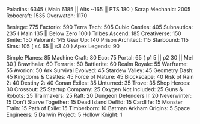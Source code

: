 Paladins: 6345 ( Main 6185 || Alts ~165 || PTS 180 )
Scrap Mechanic: 2005
Robocraft: 1535
Overwatch: 1170

Besiege: 775
Factorio: 590
Terra Tech: 505
Cubic Castles: 405
Subnautica: 235 ( Main 135 || Below Zero 100 )
Tribes Ascend: 185
Creativerse: 150
Smite: 150
Valorant: 145
Gear Up: 140
Prison Architect: 115
Starbound: 115
Sims: 105 ( s4 65 || s3 40 )
Apex Legends: 90

Simple Planes: 85
Machine Craft: 80
Eco: 75
Portal: 65 ( p1 5 || p2 30 || Mel 30 )
Brawlhalla: 60
Terraria: 60
Battlerite: 60
Realm Royale: 55
Warframe: 55
Avorion: 50
Ark Survival Evolved: 45
Stardew Valley: 45
Geometry Dash: 45
Kingdoms & Castles: 45
Force of Nature: 45
Blockscape: 40
Risk of Rain 2: 40
Destiny 2: 40
Conan Exiles: 35
Unturned: 35
Trove: 35
Shop Heroes: 30
Crossout: 25
Startup Company: 25
Oxygen Not Included: 25
Guns & Robots: 25
Trailmakers: 25
Raft: 20
Dungeon Defenders II: 20
Neverwinter: 15
Don't Starve Together: 15
Dead Island DefEd: 15
Cardlife: 15
Monster Train: 15
Path of Exile: 15
Timberborn: 10
Batman Arkham Origins: 5
Space Engineers: 5
Darwin Project: 5
Hollow Knight: 1
